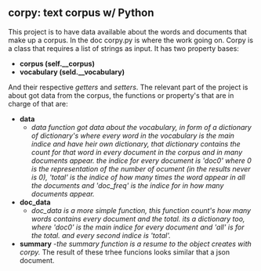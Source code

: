 ## corpy: text corpus w/ Python

This project is to have data available about the words and documents that make up a corpus.
In the doc corpy.py is where the work going on. 
Corpy is a class that requires a list of strings as input. It has two property bases:
- **corpus (self.__corpus)**
- **vocabulary (seld.__vocabulary)**

And their respective *getters* and *setters*.
The relevant part of the project is about got data from the corpus, the functions or property's that are in charge of that are:
- **data** 
  - *data function got data about the vocabulary, in form of a dictionary of dictionary's where every word in the vocabulary is the main indice and have heir own dictionary, that dictionary contains the count for that word in every document in the corpus and in many documents appear. the indice for every document is 'doc0' where 0 is the representation of the number of ocument (in the results never is 0), 'total' is the indice of how many times the word appear in all the documents  and 'doc_freq' is the indice for in how many documents appear.*
- **doc_data**
  - *doc_data is a more simple function, this function count's how many words contains every document and the total. its a dictionary too, where 'doc0' is the main indice for every document and 'all' is for the total. and every second indice is 'total'.* 
- **summary**
  -*the summary function is a resume to the object creates with corpy.*
The result of these trhee funcions looks similar that a json document.

